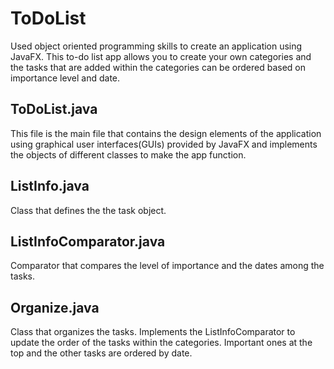 # ToDoList
Used object oriented programming skills to create an application using JavaFX. This to-do list app allows you to create your own categories and the tasks that are added within the categories can be ordered based on importance level and date.

## ToDoList.java
This file is the main file that contains the design elements of the application using graphical user interfaces(GUIs) provided by JavaFX and implements the objects of different classes to make the app function.

## ListInfo.java
Class that defines the the task object. 

## ListInfoComparator.java
Comparator that compares the level of importance and the dates among the tasks.

## Organize.java
Class that organizes the tasks. Implements the ListInfoComparator to update the order of the tasks within the categories. Important ones at the top and the other tasks are ordered by date. 
